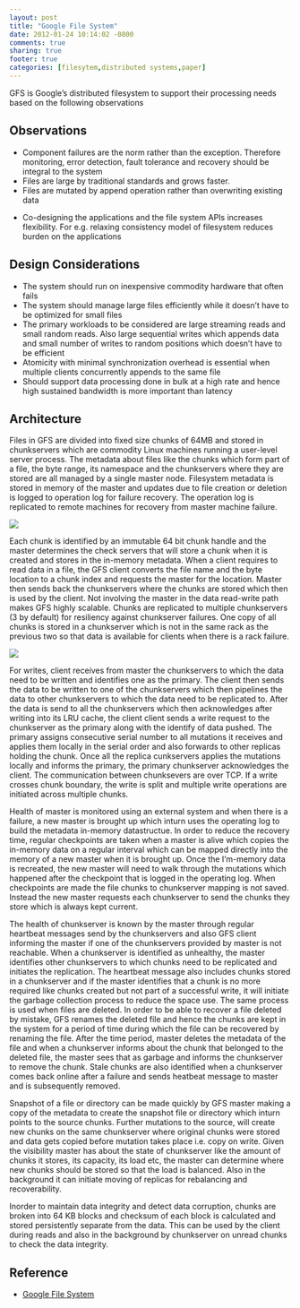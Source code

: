 ```yaml
---
layout: post
title: "Google File System"
date: 2012-01-24 10:14:02 -0800
comments: true
sharing: true
footer: true
categories: [filesytem,distributed systems,paper] 
---
```

GFS is Google’s distributed filesystem to support their processing needs based on the following observations 

## Observations ##
- Component failures are the norm rather than the exception. Therefore monitoring, error detection, fault tolerance and recovery should be integral to the system
- Files are large by traditional standards and grows faster. 
- Files are mutated by append operation rather than overwriting existing data
<!--more-->
- Co-designing the applications and the file system APIs increases flexibility. For e.g. relaxing consistency model of filesystem reduces burden on the applications

## Design Considerations ##
- The system should run on inexpensive commodity hardware that often fails
- The system should manage large files efficiently while it doesn’t have to be optimized for small files
- The primary workloads to be considered are large streaming reads and small random reads. Also large sequential writes which appends data and small number of writes to random positions which doesn’t have to be efficient
- Atomicity with minimal synchronization overhead is essential when multiple clients concurrently appends to the same file
- Should support data processing done in bulk at a high rate and hence high sustained bandwidth is more important than latency

## Architecture ##

Files in GFS are divided into fixed size chunks of 64MB and stored in chunkservers which are commodity Linux machines running a user-level server process. The metadata about files like the chunks which form part of a file, the byte range, its namespace and the chunkservers where they are stored are all managed by a single master node. Filesystem metadata is stored in memory of the master and updates due to file creation or deletion is logged to operation log for failure recovery. The operation log is replicated to remote machines for recovery from master machine failure.

<img src="{{ root_url }}/images/gfs/gfs-architecture.png" ALIGN=”center” />

Each chunk is identified by an immutable 64 bit chunk handle and the master determines the check servers that will store a chunk when it is created and stores in the in-memory metadata. When a client requires to read data in a file, the GFS client converts the file name and the byte location to a chunk index and requests the master for the location. Master then sends back the chunkservers where the chunks are stored which then is used by the client.  Not involving the master in the data read-write path makes GFS highly scalable.  Chunks are replicated to multiple chunkservers (3 by default) for resiliency against chunkserver failures.  One copy of all chunks is stored in a chunkserver which is not in the same rack as the previous two so that data is available for clients when there is a rack failure. 

<img src="{{ root_url }}/images/gfs/gfs-write-flow.png" ALIGN=”center” />

For writes, client receives from master the chunkservers to which the data need to be written and identifies one as the primary. The client then sends the data to be written to one of the chunkservers which then pipelines the data to other chunkservers to which the data need to be replicated to. After the data is send to all the chunkservers which then acknowledges after writing into its LRU cache, the client client sends a write request to the chunkserver as the primary along with the identify of data pushed. The primary assigns consecutive serial number to all mutations it receives and applies them locally in the serial order and also forwards to other replicas holding the chunk. Once all the replica cunkservers applies the mutations locally and informs the primary, the primary chunkserver acknowledges the client. The communication between chunksevers are over TCP. If a write crosses chunk boundary, the write is split and multiple write operations are initiated across multiple chunks.

Health of master is monitored using an external system and when there is a failure, a new master is brought up which inturn uses the operating log to build the metadata in-memory datastructue. In order to reduce the  recovery time, regular checkpoints are taken when a master is alive which copies the in-memory data on a regular interval which can be mapped directly into the memory of a new master when it is brought up. Once the I’m-memory data is recreated, the new master will need to walk through the mutations which happened after the checkpoint that is logged in the operating log. When checkpoints are made the file chunks to chunkserver mapping is not saved. Instead the new master requests each chunkserver to send the chunks they store which is always kept current.

The health of chunkserver is known by the master through regular heartbeat messages send by the chunkservers and also GFS client informing the master if one of the chunkservers provided by master is not reachable. When a chunkserver is identified as unhealthy, the master identifies other chunkservers to which chunks need to be replicated and initiates the replication. The heartbeat message also includes chunks stored in a chunkserver and if the master identifies that a chunk is no more required like chunks created but not part of a successful write, it will initiate the garbage collection process to reduce the space use. The same process is used when files are deleted. In order to be able to recover a file deleted by mistake, GFS renames the deleted file and hence the chunks are kept in the system for a period of time during which the file can be recovered by renaming the file. After the time period, master deletes the metadata of the file and when a chunkserver informs about the chunk that belonged to the deleted file, the master sees that as garbage and informs the chunkserver to remove the chunk. Stale chunks are also identified when a chunkserver comes back online after a failure and sends heatbeat message to master and is subsequently removed.

Snapshot of a file or directory can be made quickly by GFS master making a copy of the metadata to create the snapshot file or directory which inturn points to the source chunks. Further mutations to the source, will create new chunks on the same chunkserver where original chunks were stored and data gets copied before mutation takes place i.e. copy on write. Given the visibility master has about the state of chunkserver like the amount of chunks it stores, its capacity, its load etc, the master can determine where new chunks should be stored so that the load is balanced. Also in the background it can initiate moving of replicas for rebalancing and recoverability.

Inorder to maintain data integrity and detect data corruption, chunks are broken into 64 KB blocks and checksum of each block is calculated and stored persistently separate from the data. This can be used by the client during reads and also in the background by chunkserver on unread chunks to check the data integrity. 

## Reference ##

- [Google File System](https://research.google/pubs/pub51/)
